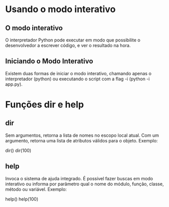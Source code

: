 # Usando o modo interativo

## O modo interativo

O interpretador Python pode executar em modo que possibilite o desenvolvedor a escrever código, e ver o resultado na hora.

## Iniciando o Modo Interativo

Existem duas formas de iniciar o modo interativo, chamando apenas o interpretador (python) ou executando o script com a flag -i (python -i app.py).

# Funções dir e help

## dir

Sem argumentos, retorna a lista de nomes no escopo local atual. Com um argumento, retorna uma lista de atributos válidos para o objeto. Exemplo:

dir()
dir(100)

## help

Invoca o sistema de ajuda integrado. É possível fazer buscas em modo interativo ou informa por parâmetro qual o nome do módulo, função, classe, método ou variável. Exemplo: 

help()
help(100)